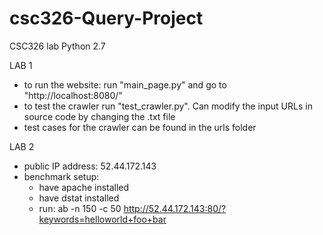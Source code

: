 # csc326-Query-Project
CSC326 lab
Python 2.7

LAB 1
- to run the website: run "main_page.py" and go to "http://localhost:8080/"
- to test the crawler run "test_crawler.py". Can modify the input URLs in source code by changing the .txt file
- test cases for the crawler can be found in the urls folder

LAB 2
- public IP address: 52.44.172.143
- benchmark setup: 
    - have apache installed
    - have dstat installed
    - run: ab -n 150 -c 50 http://52.44.172.143:80/?keywords=helloworld+foo+bar


    